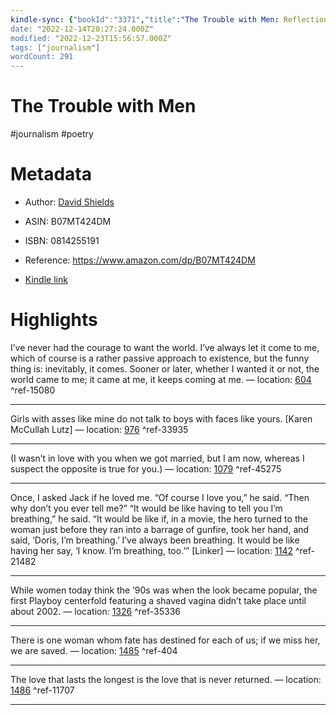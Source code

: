 ```yaml
---
kindle-sync: {"bookId":"3371","title":"The Trouble with Men: Reflections on Sex, Love, Marriage, Porn, and Power (21st Century Essays)","author":"David Shields","asin":"B07MT424DM","lastAnnotatedDate":"2020-06-04","bookImageUrl":"https://m.media-amazon.com/images/I/81macwFNi8L._SY160.jpg","highlightsCount":7}
date: "2022-12-14T20:27:24.000Z"
modified: "2022-12-23T15:56:57.000Z"
tags: ["journalism"]
wordCount: 291
---
```

# The Trouble with Men

#journalism #poetry 

# Metadata

* Author: [David Shields](https://www.amazon.com/David-Shields/e/B000APH64S/ref=dp_byline_cont_ebooks_1)

* ASIN: B07MT424DM

* ISBN: 0814255191

* Reference: <https://www.amazon.com/dp/B07MT424DM>

* [Kindle link](kindle://book?action=open&asin=B07MT424DM)

# Highlights

I’ve never had the courage to want the world. I’ve always let it come to me, which of course is a rather passive approach to existence, but the funny thing is: inevitably, it comes. Sooner or later, whether I wanted it or not, the world came to me; it came at me, it keeps coming at me. — location: [604](kindle://book?action=open&asin=B07MT424DM&location=604) ^ref-15080

---

Girls with asses like mine do not talk to boys with faces like yours. [Karen McCullah Lutz] — location: [976](kindle://book?action=open&asin=B07MT424DM&location=976) ^ref-33935

---

(I wasn’t in love with you when we got married, but I am now, whereas I suspect the opposite is true for you.) — location: [1079](kindle://book?action=open&asin=B07MT424DM&location=1079) ^ref-45275

---

Once, I asked Jack if he loved me. “Of course I love you,” he said. “Then why don’t you ever tell me?” “It would be like having to tell you I’m breathing,” he said. “It would be like if, in a movie, the hero turned to the woman just before they ran into a barrage of gunfire, took her hand, and said, ‘Doris, I’m breathing.’ I’ve always been breathing. It would be like having her say, ‘I know. I’m breathing, too.’” [Linker] — location: [1142](kindle://book?action=open&asin=B07MT424DM&location=1142) ^ref-21482

---

While women today think the ’90s was when the look became popular, the first Playboy centerfold featuring a shaved vagina didn’t take place until about 2002. — location: [1326](kindle://book?action=open&asin=B07MT424DM&location=1326) ^ref-35336

---

There is one woman whom fate has destined for each of us; if we miss her, we are saved. — location: [1485](kindle://book?action=open&asin=B07MT424DM&location=1485) ^ref-404

---

The love that lasts the longest is the love that is never returned. — location: [1486](kindle://book?action=open&asin=B07MT424DM&location=1486) ^ref-11707

---
